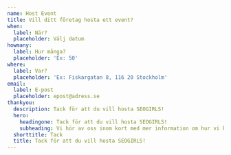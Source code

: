 ```yaml
---
name: Host Event
title: Vill ditt företag hosta ett event?
when:
  label: När?
  placeholder: Välj datum
howmany:
  label: Hur många?
  placeholder: 'Ex: 50'
where:
  label: Var?
  placeholder: 'Ex: Fiskargatan 8, 116 20 Stockholm'
email:
  label: E-post
  placeholder: epost@adress.se
thankyou:
  description: Tack för att du vill hosta SEOGIRLS!
  hero:
    headingone: Tack för att du vill hosta SEOGIRLS!
    subheading: Vi hör av oss inom kort med mer information om hur vi kan gå vidare.
  shorttitle: Tack
  title: Tack för att du vill hosta SEOGIRLS!
---
```


